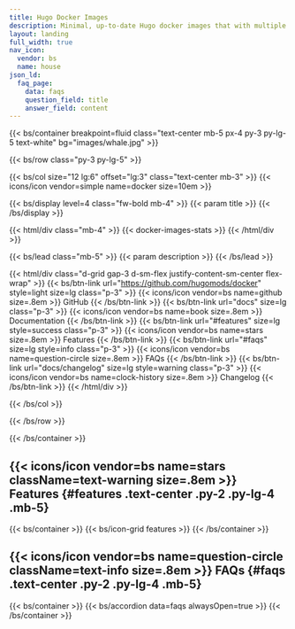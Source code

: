 ```yaml
---
title: Hugo Docker Images
description: Minimal, up-to-date Hugo docker images that with multiple variants, such as extended version, Non-root, Git, Go, Node.js, NPM, Yarn, Dart Sass, AsciiDoc, Pandoc, Nightly and more.
layout: landing
full_width: true
nav_icon:
  vendor: bs
  name: house
json_ld:
  faq_page:
    data: faqs
    question_field: title
    answer_field: content
---
```


{{< bs/container breakpoint=fluid class="text-center mb-5 px-4 py-3 py-lg-5 text-white" bg="images/whale.jpg" >}}

{{< bs/row class="py-3 py-lg-5" >}}

{{< bs/col size="12 lg:6" offset="lg:3" class="text-center mb-3" >}}
  {{< icons/icon vendor=simple name=docker size=10em >}}

{{< bs/display level=4 class="fw-bold mb-4" >}}
  {{< param title >}}
{{< /bs/display >}}

{{< html/div class="mb-4" >}}
  {{< docker-images-stats >}}
{{< /html/div >}}

{{< bs/lead class="mb-5" >}}
  {{< param description >}}
{{< /bs/lead >}}

{{< html/div class="d-grid gap-3 d-sm-flex justify-content-sm-center flex-wrap" >}}
  {{< bs/btn-link url="https://github.com/hugomods/docker" style=light size=lg class="p-3" >}}
    {{< icons/icon vendor=bs name=github size=.8em >}} GitHub
  {{< /bs/btn-link >}}
  {{< bs/btn-link url="docs" size=lg class="p-3" >}}
    {{< icons/icon vendor=bs name=book size=.8em >}} Documentation
  {{< /bs/btn-link >}}
  {{< bs/btn-link url="#features" size=lg style=success class="p-3" >}}
    {{< icons/icon vendor=bs name=stars size=.8em >}} Features
  {{< /bs/btn-link >}}
  {{< bs/btn-link url="#faqs" size=lg style=info class="p-3" >}}
    {{< icons/icon vendor=bs name=question-circle size=.8em >}} FAQs
  {{< /bs/btn-link >}}
  {{< bs/btn-link url="docs/changelog" size=lg style=warning class="p-3" >}}
    {{< icons/icon vendor=bs name=clock-history size=.8em >}} Changelog
  {{< /bs/btn-link >}}
{{< /html/div >}}

{{< /bs/col >}}

{{< /bs/row >}}

{{< /bs/container >}}

## {{< icons/icon vendor=bs name=stars className=text-warning size=.8em >}} Features {#features .text-center .py-2 .py-lg-4 .mb-5}

{{< bs/container >}}
{{< bs/icon-grid features >}}
{{< /bs/container >}}

## {{< icons/icon vendor=bs name=question-circle className=text-info size=.8em >}} FAQs {#faqs .text-center .py-2 .py-lg-4 .mb-5}

{{< bs/container >}}
{{< bs/accordion data=faqs alwaysOpen=true >}}
{{< /bs/container >}}
